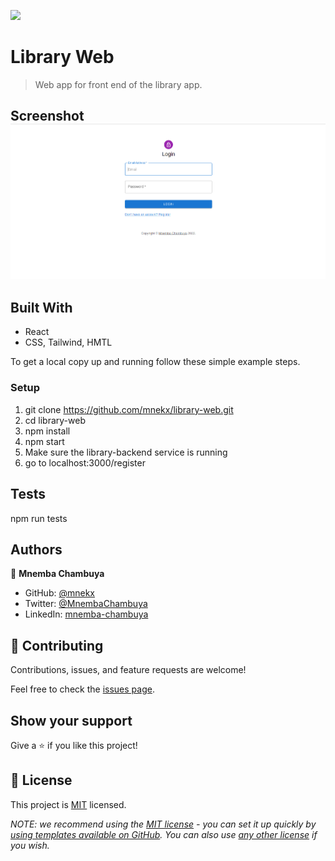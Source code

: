 ![](https://img.shields.io/badge/Microverse-blueviolet)

# Library Web

> Web app for front end of the library app.

## Screenshot ![screenshot](./screenshot.png)

## Built With

- React
- CSS, Tailwind, HMTL

To get a local copy up and running follow these simple example steps.

### Setup
1. git clone https://github.com/mnekx/library-web.git
2. cd library-web
3. npm install
4. npm start
5. Make sure the library-backend service is running
6. go to localhost:3000/register

## Tests
npm run tests
## Authors

👤 **Mnemba Chambuya**

- GitHub: [@mnekx](https://github.com/mnekx)
- Twitter: [@MnembaChambuya](https://twitter.com/MnembaChambuya)
- LinkedIn: [mnemba-chambuya](https://linkedin.com/in/mnemba-chambuya)

## 🤝 Contributing

Contributions, issues, and feature requests are welcome!

Feel free to check the [issues page](../../issues/).

## Show your support

Give a ⭐️ if you like this project!

## 📝 License

This project is [MIT](./LICENSE) licensed.

_NOTE: we recommend using the [MIT license](https://choosealicense.com/licenses/mit/) - you can set it up quickly by [using templates available on GitHub](https://docs.github.com/en/communities/setting-up-your-project-for-healthy-contributions/adding-a-license-to-a-repository). You can also use [any other license](https://choosealicense.com/licenses/) if you wish._
